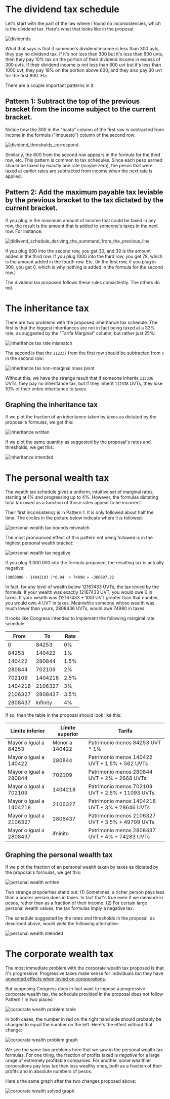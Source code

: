# The dividend tax schedule

Let's start with the part of the law where I found no inconsistencies, which is the dividend tax. Here's what that looks like in the proposal:

![dividends](tables/dividends/dividends.png)

What that says is that if someone's dividend income is less than 300 uvts, they pay no dividend tax. If it's not less than 300 but it's less than 600 uvts, then they pay 10% tax on the portion of their dividend income in excess of 300 uvts. If their dividend income is not less than 600 uvt but it's less than 1000 uvt, they pay 18% on the portion above 600, and they also pay 30 uvt for the first 600. Etc.

There are a couple important patterns in it.

## Pattern 1: Subtract the top of the previous bracket from the income subject to the current bracket.

Notice how the 300 in the "hasta" column of the first row is subtracted from income in the formula ("impuesto") column of the second row:

![dividend_thresholds_correspond](tables/dividends/dividend-tax-thresholds-correspond.png).

Similarly, the 600 from the second row appears in the formula for the third row, etc. This pattern is common to tax schedules. Since each peso earned should be taxed by exactly one rate (maybe zero), the pesos that were taxed at earlier rates are subtracted from income when the next rate is applied.

## Pattern 2: Add the maximum payable tax leviable by the previous bracket to the tax dictated by the current bracket.

If you plug in the maximum amount of income that could be taxed in any row, the result is the amount that is added to someone's taxes in the next row. For instance:

![didivend_schedule_deriving_the_summand_from_the_previous_line](tables/dividends/dividends-plug-prev-max-into-prev-formula.png)

If you plug 600 into the second row, you get 30, and 30 is the amount added in the third row. If you plug 1000 into the third row, you get 78, which is the amount added in the fourth row. Etc. (In the first row, if you plug in 300, you get 0, which is why nothing is added in the formula for the second row.)

The dividend tax proposed follows these rules consistently. The others do not.


# The inheritance tax

There are two problems with the proposed inheritance tax schedule. The first is that the biggest inheritances are not in fact being taxed at a 33% rate, as suggested by the "Tarifa Marginal" column, but rather just 25%:

![inheritance tax rate mismatch](tables/inheritance/rate-mismatch.png)

The second is that the `112337` from the first row should be subtracted from `x` in the second row:

![inheritance tax non-marginal mass point](tables/inheritance/non-marginal.png)

Without this, we have the strange result that if someone inherits `112336` UVTs, they pay no inheritance tax, but if they inherit `112338` UVTs, they lose 10% of their entire inheritance to taxes.


## Graphing the inheritance tax

If we plot the fraction of an inheritance taken by taxes as dictated by the proposal's formulas, we get this:

![inheritance written](graphs/inheritance-written-0-50000000.0.png)

If we plot the same quantity as suggested by the proposal's rates and thresholds, we get this:

![inheritance intended](graphs/inheritance-intended-0-50000000.0.png)


# The personal wealth tax

The weatlh tax schedule gives a uniform, intuitive set of marginal rates, starting at 1% and progressing up to 4%. However, the formulas dictating total tax owed as a function of those rates appear to be incorrect.

Their first inconsistency is in Pattern 1. It is only followed about half the time. The circles in the picture below indicate where it *is* followed:

![personal wealth tax bounds mismatch](tables/wealth/bounds-mismatch.png)

The most pronounced effect of this pattern not being followed is in the highest personal wealth bracket:

![personal wealth tax negative](tables/wealth/negative.png)

If you plug 3.000.000 into the formula proposed, the resulting tax is actually negative:
```
(3000000 - 14042183 )*0.04  + 74990 = -366697.32
```

In fact, for any level of wealth below 12167433 UVTs, the tax levied by the formula. If your wealth was exactly 12167433 UVT, you would owe 0 in taxes. If your wealth was (12167433 + 100) UVT greater than that number, you would owe 4 UVT in taxes. Meanwhile someone whose wealth was much lower than yours, 2808436 UVTs, would owe 74990 in taxes.

It looks like Congress intended to implement the following marginal rate schedule:

| From    | To      | Rate |
| --      | --      | --   |
| 0       | 84253   | 0%   |
| 84253   | 140422  | 1%   |
| 140422  | 280844  | 1.5% |
| 280844  | 702109  | 2%   |
| 702109  | 1404218 | 2.5% |
| 1404218 | 2106327 | 3%   |
| 2106327 | 2808437 | 3.5% |
| 2808437 | infinity| 4%   |

If so, then the table in the proposal should look like this:

| Límite inferior         | Límite superior | Tarifa                                           |
| --                      | --              | --                                               |
| Mayor o Igual a   84253 | Menor a  140422 | Patrimonio menos 84253 UVT * 1%                  |
| Mayor o Igual a  140422 |          280844 | Patrimonio menos  140422 UVT * 1.5% + 562   UVTs |
| Mayor o Igual a  280844 |          702109 | Patrimonio menos  280844 UVT * 2%   + 2668  UVTs |
| Mayor o Igual a  702109 |         1404218 | Patrimonio menos  702109 UVT * 2.5% + 11093 UVTs |
| Mayor o Igual a 1404218 |         2106327 | Patrimonio menos 1404218 UVT * 3%   + 28646 UVTs |
| Mayor o Igual a 2106327 |         2808437 | Patrimonio menos 2106327 UVT * 3.5% + 49709 UVTs |
| Mayor o Igual a 2808437 |        ifninito | Patrimonio menos 2808437 UVT * 4%   + 74283 UVTs |


## Graphing the personal wealth tax

If we plot the fraction of an personal wealth taken by taxes as dictated by the proposal's formulas, we get this:

![personal wealth written](graphs/wealth-written-0-50000000.0.png)

Two strange propoerties stand out: (1) Sometimes, a richer person pays less than a poorer person does in taxes. In fact that's true even if we measure in pesos, rather than as a fraction of their income. (2) For certain large personal wealth values, the tax formulas imply a negative tax.

The schedule suggested by the rates and thresholds in the proposal, as described above, would yield the following alternative:

![personal wealth intended](graphs/wealth-intended-0-50000000.0.png)


# The corporate wealth tax

The most immediate problem with the corporate wealth tax proposed is that it's progressive. Progressive taxes make sense for individuals but they have [unwanted effects when levied on coroporations](https://economic-incentives.blogspot.com/2010/02/why-isn-corporate-income-tax.html).

But supposing Congress does in fact want to impose a progressive corporate wealth tax, the schedule provided in the proposal does not follow Pattern 1 in two places:

![corporate wealth problem table](tables/corp-wealth/bounds-mismatch.png)

In both cases, the number in red on the right hand side should probably be changed to equal the number on the left. Here's the effect without that change:

![corporate wealth problem graph](graphs/corp-wealth-written-0-1000000000.0.png)

We see the same two problems here that we saw in the personal wealth tax formulas. For one thing, the fraction of profits taxed is *negative* for a large range of extremely profitable companies. For another, some wealthier corporations pay less tax than less wealthy ones, both as a fraction of their profits and in absolute numbers of pesos.

Here's the same graph after the two changes proposed above:

![corporate wealth solved graph](graphs/corp-wealth-intended-0-1000000000.0.png)
